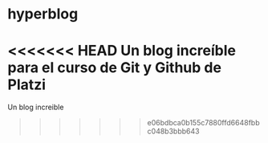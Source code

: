 # hyperblog
<<<<<<< HEAD
Un blog increíble para el curso de Git y Github de Platzi
=======
Un blog increible
>>>>>>> e06bdbca0b155c7880ffd6648fbbc048b3bbb643
